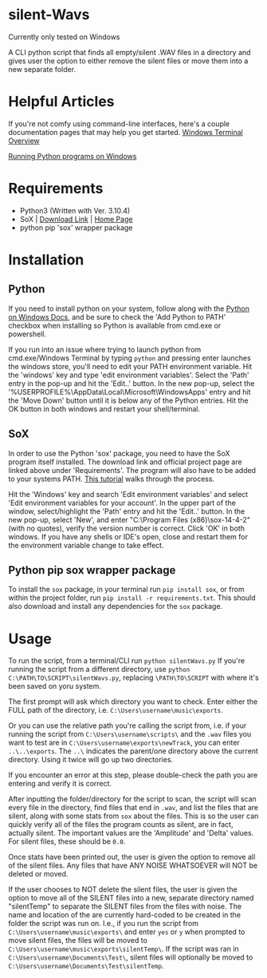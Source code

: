 # silent-Wavs
Currently only tested on Windows

A CLI python script that finds all empty/silent .WAV files in a directory and gives user the option to either remove the silent files or move them into a new separate folder. 

# Helpful Articles
If you're not comfy using command-line interfaces, here's a couple documentation pages that may help you get started.
[Windows Terminal Overview](https://docs.microsoft.com/en-us/windows/terminal/)

[Running Python programs on Windows](https://docs.python.org/3/faq/windows.html#how-do-i-run-a-python-program-under-windows)

# Requirements
- Python3 (Written with Ver. 3.10.4)
- SoX | [Download Link](https://sourceforge.net/projects/sox/files/sox/) | [Home Page](http://sox.sourceforge.net/Main/HomePage)
- python pip 'sox' wrapper package

# Installation
## Python
If you need to install python on your system, follow along with the [Python on Windows Docs](https://docs.python.org/3/using/windows.html), and be sure to check the 'Add Python to PATH' checkbox when installing so Python is available from cmd.exe or powershell.

If you run into an issue where trying to launch python from cmd.exe/Windows Terminal by typing `python` and pressing enter launches the windows store, you'll need to edit your PATH environment variable. Hit the 'windows' key and type 'edit environment variables'. Select the 'Path' entry in the pop-up and hit the 'Edit..' button. In the new pop-up, select the '%USERPROFILE%\AppData\Local\Microsoft\WindowsApps' entry and hit the 'Move Down' button until it is below any of the Python entries. Hit the OK button in both windows and restart your shell/terminal. 

## SoX
In order to use the Python 'sox' package, you need to have the SoX program itself installed. The download link and official project page are linked above under 'Requirements'. The program will also have to be added to your systems PATH. [This tutorial](https://www.howtogeek.com/787217/how-to-edit-environment-variables-on-windows-10-or-11/) walks through the process.

Hit the 'Windows' key and search 'Edit environment variables' and select 'Edit environment variables for your account'. In the upper part of the window, select/highlight the 'Path' entry and hit the 'Edit..' button. In the new pop-up, select 'New', and enter "C:\Program Files (x86)\sox-14-4-2" (with no quotes), verify the version number is correct. Click 'OK' in both windows. If you have any shells or IDE's open, close and restart them for the environment variable change to take effect. 

## Python pip sox wrapper package
To install the `sox` package, in your terminal run `pip install sox`, or from within the project folder, run `pip install -r requirements.txt`. This should also download and install any dependencies for the `sox` package.

# Usage
To run the script, from a terminal/CLI run `python silentWavs.py`
If you're running the script from a different directory, use `python C:\PATH\TO\SCRIPT\silentWavs.py`, replacing `\PATH\TO\SCRIPT` with where it's been saved on yoru system.

The first prompt will ask which directory you want to check. Enter either the FULL path of the directory, i.e. `C:\Users\username\music\exports`.

Or you can use the relative path you're calling the script from, i.e. if your running the script from `C:\Users\username\scripts\` and the `.wav` files you want to test are in `C:\Users\username\exports\newTrack`, you can enter `..\..\exports`. The `..\` indicates the parent/one directory above the current directory. Using it twice will go up two directories. 

If you encounter an error at this step, please double-check the path you are entering and verify it is correct. 

After inputting the folder/directory for the script to scan, the script will scan every file in the directory, find files that end in `.wav`, and list the files that are silent, along with some stats from `sox` about the files. This is so the user can quickly verify all of the files the program counts as silent, are in fact, actually silent. The important values are the 'Amplitude' and 'Delta' values. For silent files, these should be `0.0`. 

Once stats have been printed out, the user is given the option to remove all of the silent files. Any files that have ANY NOISE WHATSOEVER will NOT be deleted or moved. 

If the user chooses to NOT delete the silent files, the user is given the option to move all of the SILENT files into a new, separate directory named "silentTemp" to separate the SILENT files from the files with noise. The name and location of the are currently hard-coded to be created in the folder the script was run on. I.e., if you run the script from `C:\Users\username\music\exports\` and enter `yes` or `y` when prompted to move silent files, the files will be moved to `C:\Users\username\music\exports\silentTemp\`. If the script was ran in `C:\Users\username\Documents\Test\`, silent files will optionally be moved to `C:\Users\username\Documents\Test\silentTemp`. 